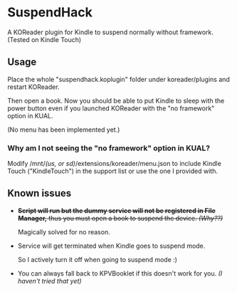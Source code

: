 # SuspendHack
A KOReader plugin for Kindle to suspend normally without framework. (Tested on Kindle Touch)

## Usage

Place the whole "suspendhack.koplugin" folder under koreader/plugins and restart KOReader.

Then open a book. Now you should be able to put Kindle to sleep with the power button even if you launched KOReader with the "no framework" option in KUAL.

(No menu has been implemented yet.)

### Why am I not seeing the "no framework" option in KUAL?

Modify /mnt/*(us, or sd)*/extensions/koreader/menu.json to include Kindle Touch ("KindleTouch") in the support list or use the one I provided with.

## Known issues

+ ~~**Script will run but the dummy service will not be registered in File Manager,** thus you must open a book to suspend the device. *(Why??)*~~

  Magically solved for no reason.

+ Service will get terminated when Kindle goes to suspend mode.

  So I actively turn it off when going to suspend mode :)

+ You can always fall back to KPVBooklet if this doesn't work for you. *(I haven't tried that yet)*
